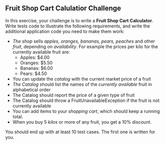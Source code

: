 ## Fruit Shop Cart Calulatior Challenge

In this exercise, your challenge is to write a **Fruit Shop Cart Calculator**. Write tests code to illustrate the following
requirements, and write the additional application code you need to make them work:

- *The shop* sells *apples, oranges, bananas, pears, peaches* and other *fruit*, depending on *availability*. For example the
  prices per kilo for the currently available fruit are:
    - Apples: $4.00
    - Oranges: $5.50
    - Bananas: $6.00
    - Pears: $4.50
- You can update the *catalog* with the current market price of a fruit
- *The Catalog* should list the names of the *currently available* fruit in alphabetical order
- The Catalog should report the price of a given type of fruit
- The Catalog should throw a FruitUnavailableException if the fruit is not currently available
- You can add items to your *shopping cart*, which should keep a running total.
- When you buy 5 *kilos* or more of any fruit, you get a 10% discount.

You should end up with at least 10 test cases. The first one is written for you.
